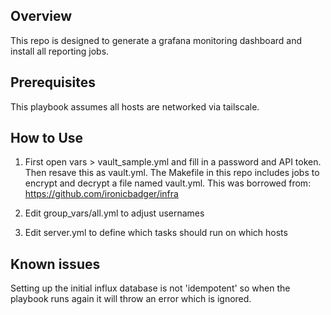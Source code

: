 
## Overview
This repo is designed to generate a grafana monitoring dashboard and install all reporting jobs. 

## Prerequisites
This playbook assumes all hosts are networked via tailscale.

## How to Use
1. First open vars > vault_sample.yml and fill in a password and API token. Then resave this as vault.yml. The Makefile in this repo includes jobs to encrypt and decrypt a file named vault.yml. This was borrowed from: https://github.com/ironicbadger/infra

2. Edit group_vars/all.yml to adjust usernames

3. Edit server.yml to define which tasks should run on which hosts

## Known issues
Setting up the initial influx database is not 'idempotent' so when the playbook runs again it will throw an error which is ignored. 